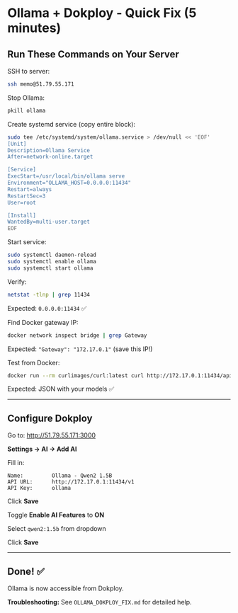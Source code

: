 # Ollama + Dokploy - Quick Fix (5 minutes)

## Run These Commands on Your Server

SSH to server:
```bash
ssh memo@51.79.55.171
```

Stop Ollama:
```bash
pkill ollama
```

Create systemd service (copy entire block):
```bash
sudo tee /etc/systemd/system/ollama.service > /dev/null << 'EOF'
[Unit]
Description=Ollama Service
After=network-online.target

[Service]
ExecStart=/usr/local/bin/ollama serve
Environment="OLLAMA_HOST=0.0.0.0:11434"
Restart=always
RestartSec=3
User=root

[Install]
WantedBy=multi-user.target
EOF
```

Start service:
```bash
sudo systemctl daemon-reload
sudo systemctl enable ollama
sudo systemctl start ollama
```

Verify:
```bash
netstat -tlnp | grep 11434
```

Expected: `0.0.0.0:11434` ✅

Find Docker gateway IP:
```bash
docker network inspect bridge | grep Gateway
```

Expected: `"Gateway": "172.17.0.1"` (save this IP!)

Test from Docker:
```bash
docker run --rm curlimages/curl:latest curl http://172.17.0.1:11434/api/tags
```

Expected: JSON with your models ✅

---

## Configure Dokploy

Go to: http://51.79.55.171:3000

**Settings → AI → Add AI**

Fill in:
```
Name:         Ollama - Qwen2 1.5B
API URL:      http://172.17.0.1:11434/v1
API Key:      ollama
```

Click **Save**

Toggle **Enable AI Features** to **ON**

Select `qwen2:1.5b` from dropdown

Click **Save**

---

## Done! ✅

Ollama is now accessible from Dokploy.

**Troubleshooting:** See `OLLAMA_DOKPLOY_FIX.md` for detailed help.
